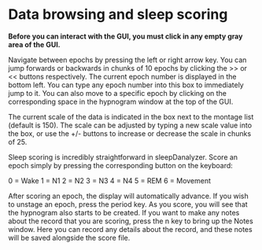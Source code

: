 # Data browsing and sleep scoring

**Before you can interact with the GUI, you must click in any empty gray area of the GUI.**

Navigate between epochs by pressing the left or right arrow key. You can jump forwards or backwards in chunks of 10 epochs by clicking the >> or << buttons respectively. The current epoch number is displayed in the bottom left. You can type any epoch number into this box to immediately jump to it. You can also move to a specific epoch by clicking on the corresponding space in the hypnogram window at the top of the GUI.

The current scale of the data is indicated in the box next to the montage list (default is 150). The scale can be adjusted by typing a new scale value into the box, or use the +/- buttons to increase or decrease the scale in chunks of 25. 

Sleep scoring is incredibly straightforward in sleepDanalyzer. Score an epoch simply by pressing the corresponding button on the keyboard:

0 = Wake
1 = N1
2 = N2
3 = N3
4 = N4
5 = REM
6 = Movement

After scoring an epoch, the display will automatically advance. If you wish to unstage an epoch, press the period key. As you score, you will see that the hypnogram also starts to be created. If you want to make any notes about the record that you are scoring, press the n key to bring up the Notes window. Here you can record any details about the record, and these notes will be saved alongside the score file.
